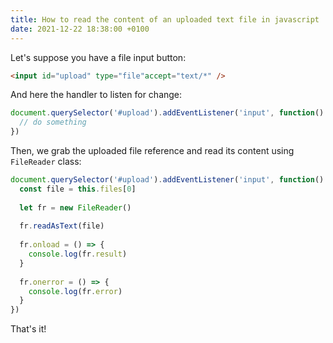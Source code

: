 ```yaml
---
title: How to read the content of an uploaded text file in javascript
date: 2021-12-22 18:38:00 +0100
---
```




Let's suppose you have a file input button:

```html
<input id="upload" type="file"accept="text/*" />
```

And here the handler to listen for change:

```js
document.querySelector('#upload').addEventListener('input', function() {
  // do something
})
```

Then, we grab the uploaded file reference and read its content using `FileReader` class:

```js
document.querySelector('#upload').addEventListener('input', function() {
  const file = this.files[0]
  
  let fr = new FileReader()
  
  fr.readAsText(file)
  
  fr.onload = () => {
    console.log(fr.result)
  }
  
  fr.onerror = () => {
    console.log(fr.error)
  }
})
```

That's it!